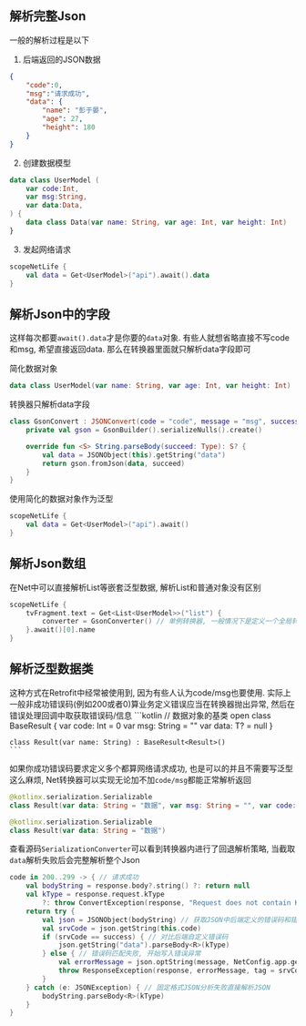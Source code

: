 
## 解析完整Json

一般的解析过程是以下

1. 后端返回的JSON数据

```json
{
    "code":0,
    "msg":"请求成功",
    "data": {
        "name": "彭于晏",
        "age": 27,
        "height": 180
    }
}
```

2. 创建数据模型

```kotlin
data class UserModel (
    var code:Int,
    var msg:String,
    var data:Data,
) {
    data class Data(var name: String, var age: Int, var height: Int)
}
```

3. 发起网络请求

```kotlin
scopeNetLife {
    val data = Get<UserModel>("api").await().data
}
```

## 解析Json中的字段

这样每次都要`await().data`才是你要的`data`对象. 有些人就想省略直接不写code和msg, 希望直接返回data. 那么在转换器里面就只解析data字段即可

简化数据对象

```kotlin
data class UserModel(var name: String, var age: Int, var height: Int)
```

转换器只解析data字段

```kotlin
class GsonConvert : JSONConvert(code = "code", message = "msg", success = "200") {
    private val gson = GsonBuilder().serializeNulls().create()

    override fun <S> String.parseBody(succeed: Type): S? {
        val data = JSONObject(this).getString("data")
        return gson.fromJson(data, succeed)
    }
}
```

使用简化的数据对象作为泛型

```kotlin
scopeNetLife {
    val data = Get<UserModel>("api").await()
}
```

## 解析Json数组

在Net中可以直接解析List等嵌套泛型数据, 解析List和普通对象没有区别

```kotlin
scopeNetLife {
    tvFragment.text = Get<List<UserModel>>("list") {
        converter = GsonConverter() // 单例转换器, 一般情况下是定义一个全局转换器
    }.await()[0].name
}
```

## 解析泛型数据类

这种方式在Retrofit中经常被使用到, 因为有些人认为code/msg也要使用. 实际上一般非成功错误码(例如200或者0)算业务定义错误应当在转换器抛出异常, 然后在错误处理回调中取获取错误码/信息
    ```kotlin
    // 数据对象的基类
    open class BaseResult<T> {
        var code: Int = 0
        var msg: String = ""
        var data: T? = null
    }

    class Result(var name: String) : BaseResult<Result>()
    ```

如果你成功错误码要求定义多个都算网络请求成功, 也是可以的并且不需要写泛型这么麻烦, Net转换器可以实现无论加不加`code/msg`都能正常解析返回

```kotlin
@kotlinx.serialization.Serializable
class Result(var data: String = "数据", var msg: String = "", var code:Int = 0)
```

```kotlin
@kotlinx.serialization.Serializable
class Result(var data: String = "数据")
```

查看源码`SerializationConverter`可以看到转换器内进行了回退解析策略, 当截取`data`解析失败后会完整解析整个Json

```kotlin hl_lines="15"
code in 200..299 -> { // 请求成功
    val bodyString = response.body?.string() ?: return null
    val kType = response.request.kType
        ?: throw ConvertException(response, "Request does not contain KType")
    return try {
        val json = JSONObject(bodyString) // 获取JSON中后端定义的错误码和错误信息
        val srvCode = json.getString(this.code)
        if (srvCode == success) { // 对比后端自定义错误码
            json.getString("data").parseBody<R>(kType)
        } else { // 错误码匹配失败, 开始写入错误异常
            val errorMessage = json.optString(message, NetConfig.app.getString(com.drake.net.R.string.no_error_message))
            throw ResponseException(response, errorMessage, tag = srvCode) // 将业务错误码作为tag传递
        }
    } catch (e: JSONException) { // 固定格式JSON分析失败直接解析JSON
        bodyString.parseBody<R>(kType)
    }
}
```